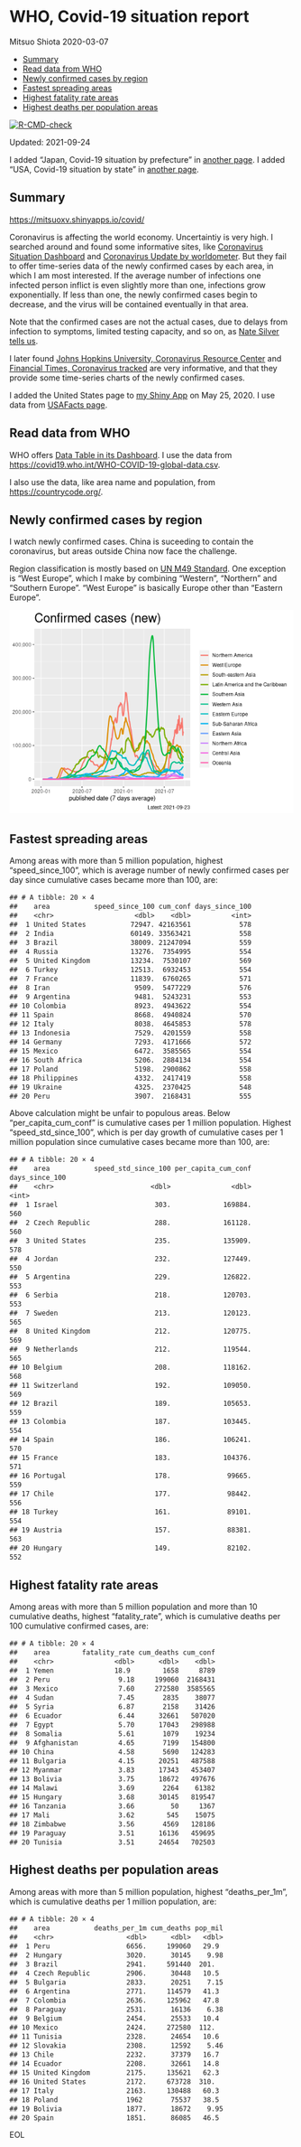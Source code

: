 WHO, Covid-19 situation report
================
Mitsuo Shiota
2020-03-07

-   [Summary](#summary)
-   [Read data from WHO](#read-data-from-who)
-   [Newly confirmed cases by region](#newly-confirmed-cases-by-region)
-   [Fastest spreading areas](#fastest-spreading-areas)
-   [Highest fatality rate areas](#highest-fatality-rate-areas)
-   [Highest deaths per population
    areas](#highest-deaths-per-population-areas)

<!-- badges: start -->

[![R-CMD-check](https://github.com/mitsuoxv/covid/workflows/R-CMD-check/badge.svg)](https://github.com/mitsuoxv/covid/actions)
<!-- badges: end -->

Updated: 2021-09-24

I added “Japan, Covid-19 situation by prefecture” in [another
page](Japan.md). I added “USA, Covid-19 situation by state” in [another
page](USA.md).

## Summary

<https://mitsuoxv.shinyapps.io/covid/>

Coronavirus is affecting the world economy. Uncertaintiy is very high. I
searched around and found some informative sites, like [Coronavirus
Situation
Dashboard](https://who.maps.arcgis.com/apps/opsdashboard/index.html#/c88e37cfc43b4ed3baf977d77e4a0667)
and [Coronavirus Update by
worldometer](https://www.worldometers.info/coronavirus/). But they fail
to offer time-series data of the newly confirmed cases by each area, in
which I am most interested. If the average number of infections one
infected person inflict is even slightly more than one, infections grow
exponentially. If less than one, the newly confirmed cases begin to
decrease, and the virus will be contained eventually in that area.

Note that the confirmed cases are not the actual cases, due to delays
from infection to symptoms, limited testing capacity, and so on, as
[Nate Silver tells
us](https://fivethirtyeight.com/features/coronavirus-case-counts-are-meaningless/).

I later found [Johns Hopkins University, Coronavirus Resource
Center](https://coronavirus.jhu.edu/) and [Financial Times, Coronavirus
tracked](https://www.ft.com/content/a26fbf7e-48f8-11ea-aeb3-955839e06441)
are very informative, and that they provide some time-series charts of
the newly confirmed cases.

I added the United States page to [my Shiny
App](https://mitsuoxv.shinyapps.io/covid/) on May 25, 2020. I use data
from [USAFacts
page](https://usafacts.org/visualizations/coronavirus-covid-19-spread-map/).

## Read data from WHO

WHO offers [Data Table in its Dashboard](https://covid19.who.int/table).
I use the data from
<https://covid19.who.int/WHO-COVID-19-global-data.csv>.

I also use the data, like area name and population, from
<https://countrycode.org/>.

## Newly confirmed cases by region

I watch newly confirmed cases. China is suceeding to contain the
coronavirus, but areas outside China now face the challenge.

Region classification is mostly based on [UN M49
Standard](https://unstats.un.org/unsd/methodology/m49/). One exception
is “West Europe”, which I make by combining “Western”, “Northern” and
“Southern Europe”. “West Europe” is basically Europe other than “Eastern
Europe”.

![](README_files/figure-gfm/chart-1.png)<!-- -->

## Fastest spreading areas

Among areas with more than 5 million population, highest
“speed\_since\_100”, which is average number of newly confirmed cases
per day since cumulative cases became more than 100, are:

    ## # A tibble: 20 × 4
    ##    area           speed_since_100 cum_conf days_since_100
    ##    <chr>                    <dbl>    <dbl>          <int>
    ##  1 United States           72947. 42163561            578
    ##  2 India                   60149. 33563421            558
    ##  3 Brazil                  38009. 21247094            559
    ##  4 Russia                  13276.  7354995            554
    ##  5 United Kingdom          13234.  7530107            569
    ##  6 Turkey                  12513.  6932453            554
    ##  7 France                  11839.  6760265            571
    ##  8 Iran                     9509.  5477229            576
    ##  9 Argentina                9481.  5243231            553
    ## 10 Colombia                 8923.  4943622            554
    ## 11 Spain                    8668.  4940824            570
    ## 12 Italy                    8038.  4645853            578
    ## 13 Indonesia                7529.  4201559            558
    ## 14 Germany                  7293.  4171666            572
    ## 15 Mexico                   6472.  3585565            554
    ## 16 South Africa             5206.  2884134            554
    ## 17 Poland                   5198.  2900862            558
    ## 18 Philippines              4332.  2417419            558
    ## 19 Ukraine                  4325.  2370425            548
    ## 20 Peru                     3907.  2168431            555

Above calculation might be unfair to populous areas. Below
“per\_capita\_cum\_conf” is cumulative cases per 1 million population.
Highest “speed\_std\_since\_100”, which is per day growth of cumulative
cases per 1 million population since cumulative cases became more than
100, are:

    ## # A tibble: 20 × 4
    ##    area           speed_std_since_100 per_capita_cum_conf days_since_100
    ##    <chr>                        <dbl>               <dbl>          <int>
    ##  1 Israel                        303.             169884.            560
    ##  2 Czech Republic                288.             161128.            560
    ##  3 United States                 235.             135909.            578
    ##  4 Jordan                        232.             127449.            550
    ##  5 Argentina                     229.             126822.            553
    ##  6 Serbia                        218.             120703.            553
    ##  7 Sweden                        213.             120123.            565
    ##  8 United Kingdom                212.             120775.            569
    ##  9 Netherlands                   212.             119544.            565
    ## 10 Belgium                       208.             118162.            568
    ## 11 Switzerland                   192.             109050.            569
    ## 12 Brazil                        189.             105653.            559
    ## 13 Colombia                      187.             103445.            554
    ## 14 Spain                         186.             106241.            570
    ## 15 France                        183.             104376.            571
    ## 16 Portugal                      178.              99665.            559
    ## 17 Chile                         177.              98442.            556
    ## 18 Turkey                        161.              89101.            554
    ## 19 Austria                       157.              88381.            563
    ## 20 Hungary                       149.              82102.            552

## Highest fatality rate areas

Among areas with more than 5 million population and more than 10
cumulative deaths, highest “fatality\_rate”, which is cumulative deaths
per 100 cumulative confirmed cases, are:

    ## # A tibble: 20 × 4
    ##    area        fatality_rate cum_deaths cum_conf
    ##    <chr>               <dbl>      <dbl>    <dbl>
    ##  1 Yemen               18.9        1658     8789
    ##  2 Peru                 9.18     199060  2168431
    ##  3 Mexico               7.60     272580  3585565
    ##  4 Sudan                7.45       2835    38077
    ##  5 Syria                6.87       2158    31426
    ##  6 Ecuador              6.44      32661   507020
    ##  7 Egypt                5.70      17043   298988
    ##  8 Somalia              5.61       1079    19234
    ##  9 Afghanistan          4.65       7199   154800
    ## 10 China                4.58       5690   124283
    ## 11 Bulgaria             4.15      20251   487588
    ## 12 Myanmar              3.83      17343   453407
    ## 13 Bolivia              3.75      18672   497676
    ## 14 Malawi               3.69       2264    61382
    ## 15 Hungary              3.68      30145   819547
    ## 16 Tanzania             3.66         50     1367
    ## 17 Mali                 3.62        545    15075
    ## 18 Zimbabwe             3.56       4569   128186
    ## 19 Paraguay             3.51      16136   459695
    ## 20 Tunisia              3.51      24654   702503

## Highest deaths per population areas

Among areas with more than 5 million population, highest
“deaths\_per\_1m”, which is cumulative deaths per 1 million population,
are:

    ## # A tibble: 20 × 4
    ##    area           deaths_per_1m cum_deaths pop_mil
    ##    <chr>                  <dbl>      <dbl>   <dbl>
    ##  1 Peru                   6656.     199060   29.9 
    ##  2 Hungary                3020.      30145    9.98
    ##  3 Brazil                 2941.     591440  201.  
    ##  4 Czech Republic         2906.      30448   10.5 
    ##  5 Bulgaria               2833.      20251    7.15
    ##  6 Argentina              2771.     114579   41.3 
    ##  7 Colombia               2636.     125962   47.8 
    ##  8 Paraguay               2531.      16136    6.38
    ##  9 Belgium                2454.      25533   10.4 
    ## 10 Mexico                 2424.     272580  112.  
    ## 11 Tunisia                2328.      24654   10.6 
    ## 12 Slovakia               2308.      12592    5.46
    ## 13 Chile                  2232.      37379   16.7 
    ## 14 Ecuador                2208.      32661   14.8 
    ## 15 United Kingdom         2175.     135621   62.3 
    ## 16 United States          2172.     673728  310.  
    ## 17 Italy                  2163.     130488   60.3 
    ## 18 Poland                 1962       75537   38.5 
    ## 19 Bolivia                1877.      18672    9.95
    ## 20 Spain                  1851.      86085   46.5

EOL
